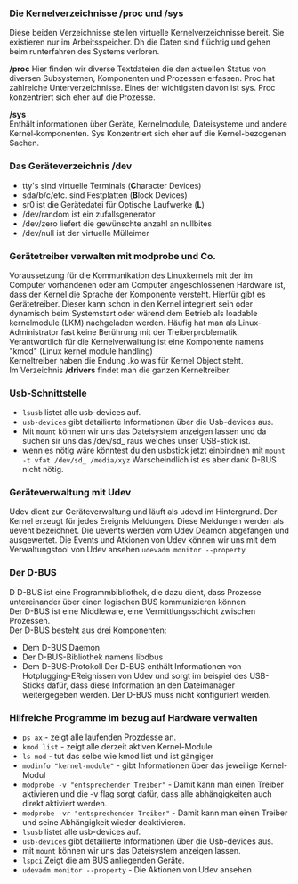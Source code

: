 ### Die Kernelverzeichnisse /proc und /sys
Diese beiden Verzeichnisse stellen virtuelle Kernelverzeichnisse bereit. Sie existieren nur im Arbeitsspeicher. Dh die Daten sind flüchtig und gehen beim runterfahren des Systems verloren.  

**/proc**
Hier finden wir diverse Textdateien die den aktuellen Status von diversen Subsystemen, Komponenten und Prozessen erfassen. Proc hat zahlreiche Unterverzeichnisse. Eines der wichtigsten davon ist sys. Proc konzentriert sich eher auf die Prozesse.

**/sys**  
Enthält informationen über Geräte, Kernelmodule, Dateisysteme und andere Kernel-komponenten. Sys Konzentriert sich eher auf die Kernel-bezogenen Sachen.  

### Das Geräteverzeichnis /dev  
  * tty's sind virtuelle Terminals (**C**haracter Devices)
  * sda/b/c/etc. sind Festplatten (**B**lock Devices)
  * sr0 ist die Gerätedatei für Optische Laufwerke (**L**)
  * /dev/random ist ein zufallsgenerator
  * /dev/zero liefert die gewünschte anzahl an nullbites
  * /dev/null ist der virtuelle Mülleimer

### Gerätetreiber verwalten mit modprobe und Co.
Voraussetzung für die Kommunikation des Linuxkernels mit der im Computer vorhandenen oder am Computer angeschlossenen Hardware ist, dass der Kernel die Sprache der Komponente versteht. Hierfür gibt es Gerätetreiber. Dieser kann schon in den Kernel integriert sein oder dynamisch beim Systemstart oder wärend dem Betrieb als loadable kernelmodule (LKM) nachgeladen werden. Häufig hat man als Linux-Administrator fast keine Berührung mit der Treiberproblematik. Verantwortlich für die Kernelverwaltung ist eine Komponente namens "kmod" (Linux kernel module handling)  
Kerneltreiber haben die Endung .ko was für Kernel Object steht.  
Im Verzeichnis **/drivers** findet man die ganzen Kerneltreiber.

### Usb-Schnittstelle  
  * `lsusb` listet alle usb-devices auf.
  * `usb-devices` gibt detailierte Informationen über die Usb-devices aus.
  * Mit `mount` können wir uns das Dateisystem anzeigen lassen und da suchen sir uns das /dev/sd_ raus welches unser USB-stick ist.
  * wenn es nötig wäre könntest du den usbstick jetzt einbindnen mit `mount -t vfat /dev/sd_ /media/xyz` Warscheindlich ist  es aber dank D-BUS nicht nötig.

### Geräteverwaltung mit Udev  
Udev dient zur Geräteverwaltung und läuft als udevd im Hintergrund. Der Kernel erzeugt für jedes Ereignis Meldungen. Diese Meldungen werden als uevent bezeichnet.
Die uevents werden vom Udev Deamon abgefangen und ausgewertet. 
Die Events und Atkionen von Udev können wir uns mit dem Verwaltungstool von Udev ansehen `udevadm monitor --property`

### Der D-BUS
D D-BUS ist eine Programmbibliothek, die dazu dient, dass Prozesse untereinander über einen logischen BUS kommunizieren können  
Der D-BUS ist eine Middleware, eine Vermittlungsschicht zwischen Prozessen.  
Der D-BUS besteht aus drei Komponenten:
  * Dem D-BUS Daemon
  * Der D-BUS-Bibliothek namens libdbus
  * Dem D-BUS-Protokoll
Der D-BUS enthält Informationen von Hotplugging-EReignissen von Udev und sorgt im beispiel  des USB-Sticks dafür, dass diese Information an den Dateimanager weitergegeben werden.
Der D-BUS muss nicht konfiguriert werden.

### Hilfreiche Programme im bezug auf Hardware verwalten
  * `ps ax` - zeigt alle laufenden Prozdesse an.
  * `kmod list` - zeigt alle derzeit aktiven Kernel-Module
  * `ls mod` - tut das selbe wie kmod list und ist gängiger
  * `modinfo "kernel-module"` - gibt Informationen über das jeweilige Kernel-Modul
  * `modprobe -v "entsprechender Treiber"` - Damit kann man einen Treiber aktivieren und die -v flag sorgt dafür, dass alle abhängigkeiten auch direkt aktiviert werden.
  * `modprobe -vr "entsprechender Treiber"` - Damit kann man einen Treiber und seine Abhängigkeit wieder deaktivieren.
  * `lsusb` listet alle usb-devices auf.
  * `usb-devices` gibt detailierte Informationen über die Usb-devices aus.
  * mit `mount` können wir uns das Dateisystem anzeigen lassen.
  * `lspci` Zeigt die am BUS anliegenden Geräte.
  * `udevadm monitor --property` - Die Aktionen von Udev ansehen